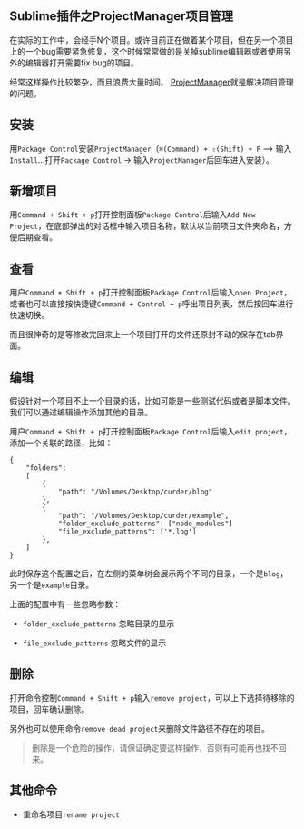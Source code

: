 ## Sublime插件之ProjectManager项目管理

在实际的工作中，会经手N个项目。或许目前正在做着某个项目，但在另一个项目上的一个bug需要紧急修复，这个时候常常做的是关掉sublime编辑器或者使用另外的编辑器打开需要fix bug的项目。

经常这样操作比较繁杂，而且浪费大量时间。 [ProjectManager](https://github.com/randy3k/ProjectManager)就是解决项目管理的问题。

## 安装

用`Package Control`安装`ProjectManager`（`⌘(Command) + ⇧(Shift) + P` –> 输入 `Install`…打开`Package Control` -> 输入`ProjectManager`后回车进入安装）。


## 新增项目

用`Command + Shift + p`打开控制面板`Package Control`后输入`Add New Project`，在底部弹出的对话框中输入项目名称，默认以当前项目文件夹命名，方便后期查看。


## 查看


用户`Command + Shift + p`打开控制面板`Package Control`后输入`open Project`，或者也可以直接按快捷键`Command + Control + p`呼出项目列表，然后按回车进行快速切换。

而且很神奇的是等修改完回来上一个项目打开的文件还原封不动的保存在tab界面。

## 编辑

假设针对一个项目不止一个目录的话，比如可能是一些测试代码或者是脚本文件。我们可以通过编辑操作添加其他的目录。

用户`Command + Shift + p`打开控制面板`Package Control`后输入`edit project`，添加一个关联的路径，比如：

```
{
    "folders":
    [
        {
            "path": "/Volumes/Desktop/curder/blog"
        },
        {
            "path": "/Volumes/Desktop/curder/example",
            "folder_exclude_patterns": ["node_modules"]
            "file_exclude_patterns": ['*.log']
        },
    ]
}
```

此时保存这个配置之后，在左侧的菜单树会展示两个不同的目录，一个是`blog`，另一个是`example`目录。

上面的配置中有一些忽略参数：

- `folder_exclude_patterns` 忽略目录的显示

- `file_exclude_patterns` 忽略文件的显示

## 删除

打开命令控制`Command + Shift + p`输入`remove project`，可以上下选择待移除的项目，回车确认删除。

另外也可以使用命令`remove dead project`来删除文件路径不存在的项目。

> 删除是一个危险的操作，请保证确定要这样操作，否则有可能再也找不回来。

## 其他命令


- 重命名项目`rename project`

